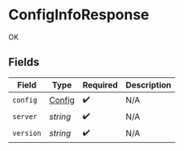 # ConfigInfoResponse

OK


## Fields

| Field                                   | Type                                    | Required                                | Description                             |
| --------------------------------------- | --------------------------------------- | --------------------------------------- | --------------------------------------- |
| `config`                                | [Config](../../models/shared/Config.md) | :heavy_check_mark:                      | N/A                                     |
| `server`                                | *string*                                | :heavy_check_mark:                      | N/A                                     |
| `version`                               | *string*                                | :heavy_check_mark:                      | N/A                                     |